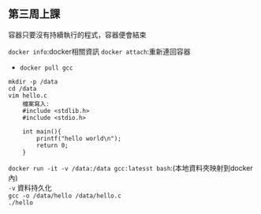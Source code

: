 ## 第三周上課
容器只要沒有持續執行的程式，容器便會結束

`docker info`:docker相關資訊
`docker attach`:重新連回容器

- `docker pull gcc`

```
mkdir -p /data
cd /data
vim hello.c
    檔案寫入:
    #include <stdlib.h>
    #include <stdio.h>

    int main(){
        printf("hello world\n");
        return 0;
    }
```
`docker run -it -v /data:/data gcc:latesst bash`:(本地資料夾映射到docker內)  
`-v` 資料持久化  
`gcc -o /data/hello /data/hello.c`  
`./hello`
